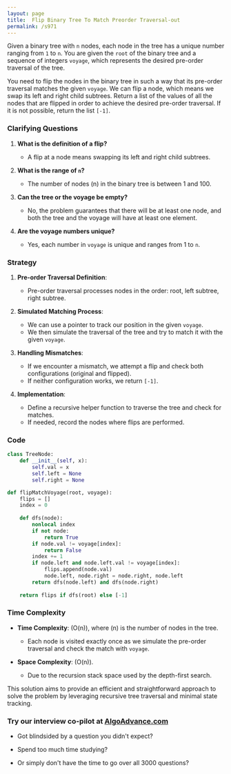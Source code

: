 ```yaml
---
layout: page
title:  Flip Binary Tree To Match Preorder Traversal-out
permalink: /s971
---
```


Given a binary tree with `n` nodes, each node in the tree has a unique number ranging from `1` to `n`. You are given the `root` of the binary tree and a sequence of integers `voyage`, which represents the desired pre-order traversal of the tree.

You need to flip the nodes in the binary tree in such a way that its pre-order traversal matches the given `voyage`. We can flip a node, which means we swap its left and right child subtrees. Return a list of the values of all the nodes that are flipped in order to achieve the desired pre-order traversal. If it is not possible, return the list `[-1]`.

### Clarifying Questions

1. **What is the definition of a flip?**
   - A flip at a node means swapping its left and right child subtrees.

2. **What is the range of `n`?**
   - The number of nodes \(n\) in the binary tree is between 1 and 100.

3. **Can the tree or the voyage be empty?**
   - No, the problem guarantees that there will be at least one node, and both the tree and the voyage will have at least one element.

4. **Are the voyage numbers unique?**
   - Yes, each number in `voyage` is unique and ranges from 1 to `n`.

### Strategy

1. **Pre-order Traversal Definition**:
   - Pre-order traversal processes nodes in the order: root, left subtree, right subtree.

2. **Simulated Matching Process**:
   - We can use a pointer to track our position in the given `voyage`.
   - We then simulate the traversal of the tree and try to match it with the given `voyage`.

3. **Handling Mismatches**:
   - If we encounter a mismatch, we attempt a flip and check both configurations (original and flipped).
   - If neither configuration works, we return `[-1]`.

4. **Implementation**:
   - Define a recursive helper function to traverse the tree and check for matches.
   - If needed, record the nodes where flips are performed.

### Code

```python
class TreeNode:
    def __init__(self, x):
        self.val = x
        self.left = None
        self.right = None

def flipMatchVoyage(root, voyage):
    flips = []
    index = 0
    
    def dfs(node):
        nonlocal index
        if not node:
            return True
        if node.val != voyage[index]:
            return False
        index += 1
        if node.left and node.left.val != voyage[index]:
            flips.append(node.val)
            node.left, node.right = node.right, node.left
        return dfs(node.left) and dfs(node.right)
    
    return flips if dfs(root) else [-1]
```

### Time Complexity

- **Time Complexity**: \(O(n)\), where \(n\) is the number of nodes in the tree.
  - Each node is visited exactly once as we simulate the pre-order traversal and check the match with `voyage`.

- **Space Complexity**: \(O(n)\).
  - Due to the recursion stack space used by the depth-first search.

This solution aims to provide an efficient and straightforward approach to solve the problem by leveraging recursive tree traversal and minimal state tracking.


### Try our interview co-pilot at [AlgoAdvance.com](https://algoAdvance.com)

- Got blindsided by a question you didn't expect?

- Spend too much time studying?

- Or simply don't have the time to go over all 3000 questions?

